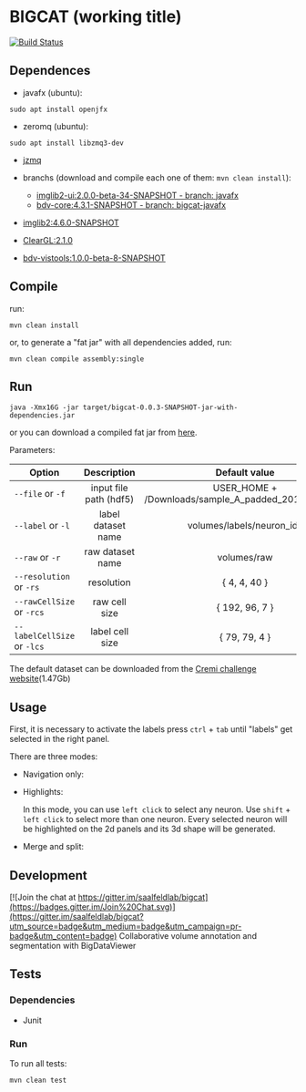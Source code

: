 # BIGCAT (working title)

[![Build Status](https://travis-ci.org/ssinhaleite/bigcat.svg?branch=javafx-generic-listeners)](https://travis-ci.org/ssinhaleite/bigcat)

## Dependences

* javafx (ubuntu):

```shell
sudo apt install openjfx
```

* zeromq (ubuntu):

```shell
sudo apt install libzmq3-dev
```
* [jzmq](https://github.com/zeromq/jzmq)

* branchs (download and compile each one of them: `mvn clean install`):
	* [imglib2-ui:2.0.0-beta-34-SNAPSHOT - branch: javafx](https://github.com/hanslovsky/imglib2-ui/tree/javafx)
	* [bdv-core:4.3.1-SNAPSHOT - branch: bigcat-javafx](https://github.com/hanslovsky/bigdataviewer-core/tree/bigcat-javafx)

* [imglib2:4.6.0-SNAPSHOT](https://github.com/imglib/imglib2.git)

* [ClearGL:2.1.0](https://github.com/ClearVolume/ClearGL.git)

* [bdv-vistools:1.0.0-beta-8-SNAPSHOT](https://github.com/bigdataviewer/bigdataviewer-vistools.git)

## Compile

run:

```shell
mvn clean install
```

or, to generate a "fat jar" with all dependencies added, run:

```shell
mvn clean compile assembly:single
```

## Run

```shell
java -Xmx16G -jar target/bigcat-0.0.3-SNAPSHOT-jar-with-dependencies.jar
```

or you can download a compiled fat jar from [here](https://www.dropbox.com/s/ouhmymh5k057mdg/bigcat-0.0.3-SNAPSHOT-jar-with-dependencies-07112017.jar?dl=0).

Parameters:

| Option                  | Description        | Default value             |
| ----------------------- |:------------------:|:-------------------------:|
| `--file` or `-f`        | input file path (hdf5) | USER_HOME + /Downloads/sample_A_padded_20160501.hdf |
| `--label` or `-l`       | label dataset name | volumes/labels/neuron_ids |
| `--raw` or `-r`         | raw dataset name   | volumes/raw               |
| `--resolution` or `-rs` | resolution         | { 4, 4, 40 }              |
| `--rawCellSize` or `-rcs` | raw cell size    | { 192, 96, 7 }            |
| `--labelCellSize` or `-lcs`| label cell size | { 79, 79, 4 }             |

The default dataset can be downloaded from the [Cremi challenge website](https://cremi.org/static/data/sample_A_padded_20160501.hdf)(1.47Gb)

## Usage

First, it is necessary to activate the labels 
press `ctrl` + `tab` until "labels" get selected in the right panel.

There are three modes:
* Navigation only:

* Highlights:

   In this mode, you can use `left click` to select any neuron. Use `shift` + `left click` to select more than one neuron.
   Every selected neuron will be highlighted on the 2d panels and its 3d shape will be generated.

* Merge and split:

## Development

[![Join the chat at https://gitter.im/saalfeldlab/bigcat](https://badges.gitter.im/Join%20Chat.svg)](https://gitter.im/saalfeldlab/bigcat?utm_source=badge&utm_medium=badge&utm_campaign=pr-badge&utm_content=badge)
Collaborative volume annotation and segmentation with BigDataViewer

## Tests

### Dependencies
* Junit

### Run

To run all tests:
```
mvn clean test
```

